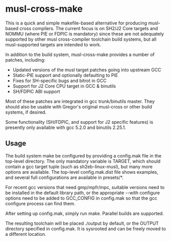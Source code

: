 musl-cross-make
===============

This is a quick and simple makefile-based alternative for producing
musl-based cross compilers. The current focus is on SH2/J2 Core
targets and NOMMU (where PIE or FDPIC is mandatory) since these are
not adequately supported by other musl cross-compiler toolchain build
systems, but all musl-supported targets are intended to work.

In addition to the build system, musl-cross-make provides a number of
patches, including:

- Updated versions of the musl target patches going into upstream GCC
- Static-PIE support and optionally defaulting to PIE
- Fixes for SH-specific bugs and bitrot in GCC
- Support for J2 Core CPU target in GCC & binutils
- SH/FDPIC ABI support

Most of these patches are integrated in gcc trunk/binutils master.
They should also be usable with Gregor's original musl-cross or other
build systems, if desired.

Some functionality (SH/FDPIC, and support for J2 specific features) is
presently only available with gcc 5.2.0 and binutils 2.25.1.


Usage
-----

The build system make be configured by providing a config.mak file in
the top-level directory. The only mandatory variable is TARGET, which
should contain a gcc target tuple (such as sh2eb-linux-musl), but many
more options are available. The top-level config.mak.dist file shows
examples, and several full configurations are available in presets/*.

For recent gcc versions that need gmp/mpfr/mpc, suitable versions need
to be installed in the default library path, or the appropriate --with
configure options need to be added to GCC_CONFIG in config.mak so that
the gcc configure process can find them.

After setting up config.mak, simply run make. Parallel builds are
supported.

The resulting toolchain will be placed ./output by default, or the
OUTPUT directory specified in config.mak. It is sysrooted and can be
freely moved to a different location.
